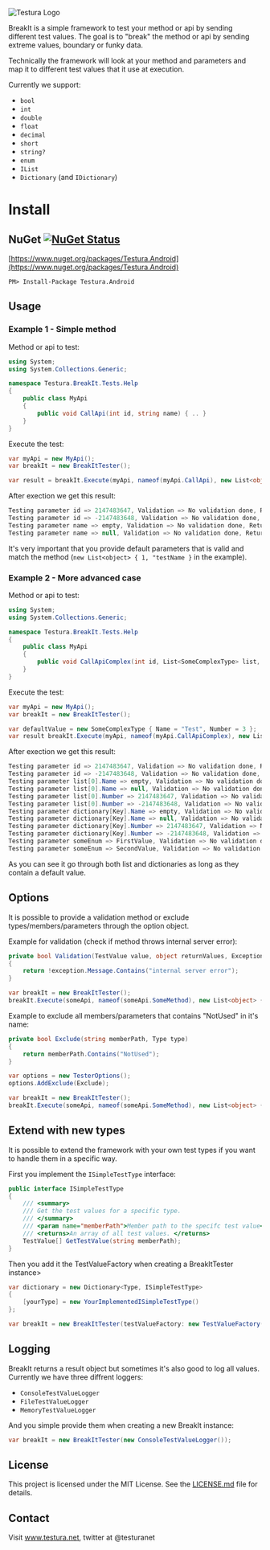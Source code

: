 ![Testura Logo](http://testura.net/Content/Images/logo2.png)

BreakIt is a simple framework to test your method or api by sending different test values. The goal is to "break" the method or api by sending extreme values, boundary or funky data.

Technically the framework will look at your method and parameters and map it to different test values that it use at execution.

Currently we support: 

- `bool`
- `int`
- `double`
- `float`
- `decimal`
- `short`
- `string?`
- `enum`
- `IList`
- `Dictionary` (and `IDictionary`)


# Install

## NuGet [![NuGet Status](https://img.shields.io/nuget/v/Testura.Android.svg?style=flat)](https://www.nuget.org/packages/Testura.Android)

[https://www.nuget.org/packages/Testura.Android](https://www.nuget.org/packages/Testura.Android)
    
    PM> Install-Package Testura.Android
   

## Usage

### Example 1 - Simple method

Method or api to test: 

```c#
using System;
using System.Collections.Generic;

namespace Testura.BreakIt.Tests.Help
{
    public class MyApi
    {
        public void CallApi(int id, string name) { .. }
    }
}
```
Execute the test:

```c#
var myApi = new MyApi(); 
var breakIt = new BreakItTester();

var result = breakIt.Execute(myApi, nameof(myApi.CallApi), new List<object> { 1, "testName });
```

After exection we get this result: 

```c#
Testing parameter id => 2147483647, Validation => No validation done, Return value => null or no return value, Exception => No exception
Testing parameter id => -2147483648, Validation => No validation done, Return value => null or no return value, Exception => No exception
Testing parameter name => empty, Validation => No validation done, Return value => null or no return value, Exception => No exception
Testing parameter name => null, Validation => No validation done, Return value => null or no return value, Exception => No exception
```

It's very important that you provide default parameters that is valid and match the method (`new List<object> { 1, "testName }` in the example). 


### Example 2 - More advanced case

Method or api to test: 

```c#
using System;
using System.Collections.Generic;

namespace Testura.BreakIt.Tests.Help
{
    public class MyApi
    {
        public void CallApiComplex(int id, List<SomeComplexType> list, Dictionary<string, SomeComplexType> dictionary, SomeEnum someEnum) { .. }
    }
}
```

Execute the test:

```c#
var myApi = new MyApi(); 
var breakIt = new BreakItTester();

var defaultValue = new SomeComplexType { Name = "Test", Number = 3 };
var result breakIt.Execute(myApi, nameof(myApi.CallApiComplex), new List<object> { 1, new List<SomeComplexType> { defaultValue }, new Dictionary<string, SomeComplexType> { ["Key"] = defaultValue }, MyApi.SomeEnum.FirstValue });
```

After exection we get this result: 

```c#
Testing parameter id => 2147483647, Validation => No validation done, Return value => null or no return value, Exception => No exception
Testing parameter id => -2147483648, Validation => No validation done, Return value => null or no return value, Exception => No exception
Testing parameter list[0].Name => empty, Validation => No validation done, Return value => null or no return value, Exception => No exception
Testing parameter list[0].Name => null, Validation => No validation done, Return value => null or no return value, Exception => No exception
Testing parameter list[0].Number => 2147483647, Validation => No validation done, Return value => null or no return value, Exception => No exception
Testing parameter list[0].Number => -2147483648, Validation => No validation done, Return value => null or no return value, Exception => No exception
Testing parameter dictionary[Key].Name => empty, Validation => No validation done, Return value => null or no return value, Exception => No exception
Testing parameter dictionary[Key].Name => null, Validation => No validation done, Return value => null or no return value, Exception => No exception
Testing parameter dictionary[Key].Number => 2147483647, Validation => No validation done, Return value => null or no return value, Exception => No exception
Testing parameter dictionary[Key].Number => -2147483648, Validation => No validation done, Return value => null or no return value, Exception => No exception
Testing parameter someEnum => FirstValue, Validation => No validation done, Return value => null or no return value, Exception => No exception
Testing parameter someEnum => SecondValue, Validation => No validation done, Return value => null or no return value, Exception => No exception
```

As you can see it go through both list and dictionaries as long as they contain a default value.

## Options 

It is possible to provide a validation method or exclude types/members/parameters through the option object.

Example for validation (check if method throws internal server error): 

```c#
private bool Validation(TestValue value, object returnValues, Exception exception)
{
	return !exception.Message.Contains("internal server error");
}
```

```c#
var breakIt = new BreakItTester();
breakIt.Execute(someApi, nameof(someApi.SomeMethod), new List<object> { .. }, new TesterOptions { Validation = Validation });
```

Example to exclude all members/parameters that contains "NotUsed" in it's name: 

```c#
private bool Exclude(string memberPath, Type type)
{
	return memberPath.Contains("NotUsed");
}
```

```c#
var options = new TesterOptions();
options.AddExclude(Exclude);

var breakIt = new BreakItTester();
breakIt.Execute(someApi, nameof(someApi.SomeMethod), new List<object> { .. }, option);
```

## Extend with new types

It is possible to extend the framework with your own test types if you want to handle them in a specific way. 

First you implement the `ISimpleTestType` interface: 

```c#
public interface ISimpleTestType
{
	/// <summary>
	/// Get the test values for a specific type.
	/// </summary>
	/// <param name="memberPath">Member path to the specifc test value</param>
	/// <returns>An array of all test values. </returns>
	TestValue[] GetTestValue(string memberPath);
}
```

Then you add it the TestValueFactory when creating a BreakItTester instance> 

```c#
var dictionary = new Dictionary<Type, ISimpleTestType>
{
	[yourType] = new YourImplementedISimpleTestType()
};

var breakIt = new BreakItTester(testValueFactory: new TestValueFactory(dictionary));
```

## Logging 

BreakIt returns a result object but sometimes it's also good to log all values. Currently we have three diffrent loggers: 

- `ConsoleTestValueLogger`
- `FileTestValueLogger`
- `MemoryTestValueLogger`

And you simple provide them when creating a new BreakIt instance: 

```c#
var breakIt = new BreakItTester(new ConsoleTestValueLogger());
```

## License

This project is licensed under the MIT License. See the [LICENSE.md](LICENSE.md) file for details.

## Contact

Visit <a href="http://www.testura.net">www.testura.net</a>, twitter at @testuranet
